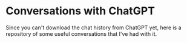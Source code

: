 # Conversations with ChatGPT

Since you can't download the chat history from ChatGPT yet, here is a repository of some useful conversations that I've had with it.

